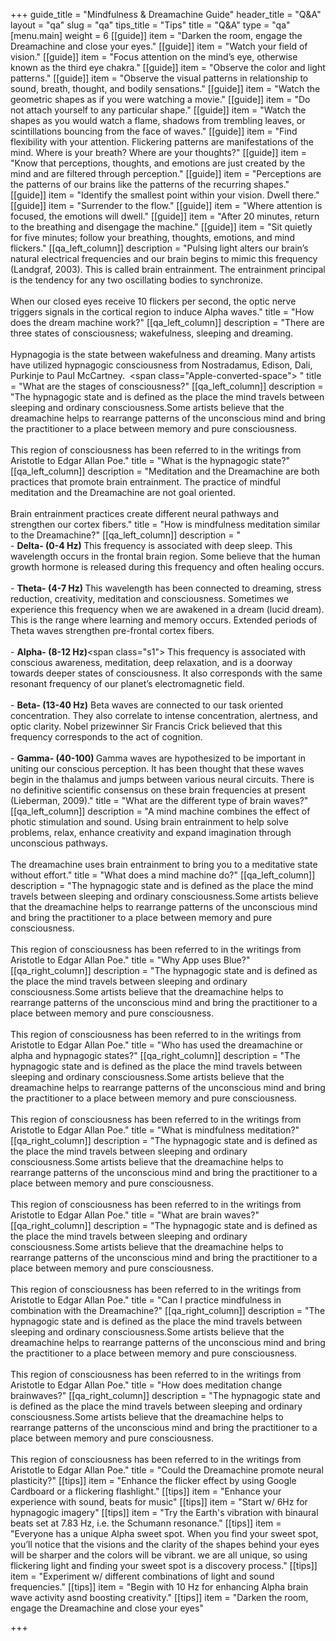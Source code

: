 +++
guide_title = "Mindfulness & Dreamachine Guide"
header_title = "Q&A"
layout = "qa"
slug = "qa"
tips_title = "Tips"
title = "Q&A"
type = "qa"
[menu.main]
weight = 6
[[guide]]
item = "Darken the room, engage the Dreamachine and close your eyes."
[[guide]]
item = "Watch your field of vision."
[[guide]]
item = "Focus attention on the mind’s  eye, otherwise known as the third eye chakra."
[[guide]]
item = "Observe the color and light patterns."
[[guide]]
item = "Observe the visual patterns in relationship to sound, breath, thought, and bodily sensations."
[[guide]]
item = "Watch the geometric shapes as if you were watching a movie."
[[guide]]
item = "Do not attach yourself to any particular shape."
[[guide]]
item = "Watch the shapes as you would watch a flame, shadows from trembling leaves, or scintillations bouncing from the face of waves."
[[guide]]
item = "Find flexibility with your attention. Flickering patterns are manifestations of the mind. Where is your breath? Where are your thoughts?"
[[guide]]
item = "Know that perceptions, thoughts, and emotions are just created by the mind and are filtered through perception."
[[guide]]
item = "Perceptions are the patterns of our brains like the patterns of the recurring shapes."
[[guide]]
item = "Identify the smallest point within your vision. Dwell there."
[[guide]]
item = "Surrender to the flow."
[[guide]]
item = "Where attention is focused, the emotions will dwell."
[[guide]]
item = "After 20 minutes, return to the breathing and disengage the machine."
[[guide]]
item = "Sit quietly for five minutes; follow your breathing, thoughts, emotions, and mind flickers."
[[qa_left_column]]
description = "Pulsing light alters our brain’s natural electrical frequencies and our brain begins to mimic this frequency (Landgraf, 2003). This is called brain entrainment. The entrainment principal is the tendency for any two oscillating bodies to synchronize.<br><br>When our closed eyes receive 10 flickers per second, the optic nerve triggers signals in the cortical region to induce Alpha waves."
title = "How does the dream machine work?"
[[qa_left_column]]
description = "There are three states of consciousness; wakefulness, sleeping and dreaming.<br><br>Hypnagogia is the state between wakefulness and dreaming. Many artists have utilized hypnagogic consciousness from Nostradamus, Edison, Dali, Purkinje to Paul McCartney. &nbsp;<span class=\"Apple-converted-space\">&nbsp;</span>"
title = "What are the stages of consciousness?"
[[qa_left_column]]
description = "The hypnagogic state and is defined as the place the mind travels between sleeping and ordinary consciousness.Some artists believe that the dreamachine helps to rearrange patterns of the unconscious mind and bring the practitioner to a place between memory and pure consciousness.<br><br>This region of consciousness has been referred to in the writings from Aristotle to Edgar Allan Poe."
title = "What is the hypnagogic state?"
[[qa_left_column]]
description = "Meditation and the Dreamachine are both practices that promote brain entrainment. The practice of mindful meditation and the Dreamachine are not goal oriented. <br><br>Brain entrainment practices create different neural pathways and strengthen our cortex fibers."
title = "How is mindfulness meditation similar to the Dreamachine?"
[[qa_left_column]]
description = "<br>- <strong>Delta- (0-4 Hz) </strong> This frequency is associated with deep sleep. This wavelength occurs in the frontal brain region. Some believe that the human growth hormone is released during this frequency and often healing occurs.<br><br>- <strong>Theta- (4-7 Hz) </strong>This wavelength has been connected to dreaming, stress reduction, creativity, meditation and consciousness. Sometimes we experience this frequency when we are awakened in a dream (lucid dream). This is the range where learning and memory occurs. Extended periods of Theta waves strengthen pre-frontal cortex fibers.<br><br>- <strong>Alpha- (8-12 Hz)</strong><span class=\"s1\"> </span>This frequency is associated with conscious awareness, meditation, deep relaxation, and is a doorway towards deeper states of consciousness. It also corresponds with the same resonant frequency of our planet’s electromagnetic field.<br><br>- <strong>Beta- (13-40 Hz)</strong> Beta waves are connected to our task oriented concentration. They also correlate to intense concentration, alertness, and optic clarity. Nobel prizewinner Sir Francis Crick believed that this frequency corresponds to the act of cognition.<br><br>- <strong>Gamma- (40-100) </strong>Gamma waves are hypothesized to be important in uniting our conscious perception. It has been thought that these waves begin in the thalamus and jumps between various neural circuits. There is no definitive scientific consensus on these brain frequencies at present (Lieberman, 2009)."
title = "What are the different type of brain waves?"
[[qa_left_column]]
description = "A mind machine combines the effect of photic stimulation and sound. Using brain entrainment to help solve problems, relax, enhance creativity and expand imagination through unconscious pathways. <br><br>The dreamachine uses brain entrainment to bring you to a meditative state without effort."
title = "What does a mind machine do?"
[[qa_left_column]]
description = "The hypnagogic state and is defined as the place the mind travels between sleeping and ordinary consciousness.Some artists believe that the dreamachine helps to rearrange patterns of the unconscious mind and bring the practitioner to a place between memory and pure consciousness.<br><br>This region of consciousness has been referred to in the writings from Aristotle to Edgar Allan Poe."
title = "Why App uses Blue?"
[[qa_right_column]]
description = "The hypnagogic state and is defined as the place the mind travels between sleeping and ordinary consciousness.Some artists believe that the dreamachine helps to rearrange patterns of the unconscious mind and bring the practitioner to a place between memory and pure consciousness.<br><br>This region of consciousness has been referred to in the writings from Aristotle to Edgar Allan Poe."
title = "Who has used the dreamachine or alpha and hypnagogic states?"
[[qa_right_column]]
description = "The hypnagogic state and is defined as the place the mind travels between sleeping and ordinary consciousness.Some artists believe that the dreamachine helps to rearrange patterns of the unconscious mind and bring the practitioner to a place between memory and pure consciousness.<br><br>This region of consciousness has been referred to in the writings from Aristotle to Edgar Allan Poe."
title = "What is mindfulness meditation?"
[[qa_right_column]]
description = "The hypnagogic state and is defined as the place the mind travels between sleeping and ordinary consciousness.Some artists believe that the dreamachine helps to rearrange patterns of the unconscious mind and bring the practitioner to a place between memory and pure consciousness.<br><br>This region of consciousness has been referred to in the writings from Aristotle to Edgar Allan Poe."
title = "What are brain waves?"
[[qa_right_column]]
description = "The hypnagogic state and is defined as the place the mind travels between sleeping and ordinary consciousness.Some artists believe that the dreamachine helps to rearrange patterns of the unconscious mind and bring the practitioner to a place between memory and pure consciousness.<br><br>This region of consciousness has been referred to in the writings from Aristotle to Edgar Allan Poe."
title = "Can I practice mindfulness in combination with the Dreamachine?"
[[qa_right_column]]
description = "The hypnagogic state and is defined as the place the mind travels between sleeping and ordinary consciousness.Some artists believe that the dreamachine helps to rearrange patterns of the unconscious mind and bring the practitioner to a place between memory and pure consciousness.<br><br>This region of consciousness has been referred to in the writings from Aristotle to Edgar Allan Poe."
title = "How does meditation change brainwaves?"
[[qa_right_column]]
description = "The hypnagogic state and is defined as the place the mind travels between sleeping and ordinary consciousness.Some artists believe that the dreamachine helps to rearrange patterns of the unconscious mind and bring the practitioner to a place between memory and pure consciousness.<br><br>This region of consciousness has been referred to in the writings from Aristotle to Edgar Allan Poe."
title = "Could the Dreamachine promote neural plasticity?"
[[tips]]
item = "Enhance the flicker effect by using Google Cardboard or a flickering flashlight."
[[tips]]
item = "Enhance your experience with sound, beats for music"
[[tips]]
item = "Start w/ 6Hz for hypnagogic imagery"
[[tips]]
item = "Try the Earth's vibration with binaural beats set at 7.83 Hz, i.e. the Schumann resonance."
[[tips]]
item = "Everyone has a unique Alpha sweet spot. When you find your sweet spot, you’ll notice that the visions and the clarity of the shapes behind your eyes will be sharper and the colors will be vibrant. we are all unique, so using flickering light and finding your sweet spot is a discovery process."
[[tips]]
item = "Experiment w/ different combinations of light and sound frequencies."
[[tips]]
item = "Begin with 10 Hz for enhancing Alpha brain wave activity asnd boosting creativity."
[[tips]]
item = "Darken the room, engage the Dreamachine and close your eyes"

+++
